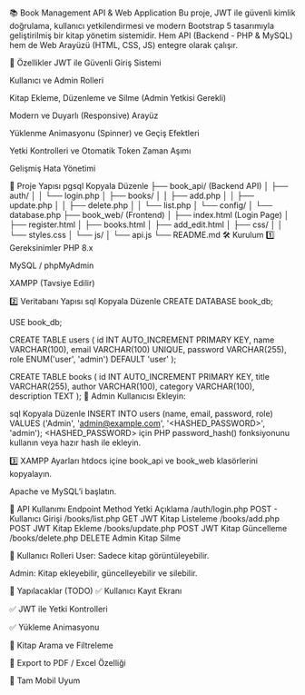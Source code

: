 📚 Book Management API & Web Application
Bu proje, JWT ile güvenli kimlik doğrulama, kullanıcı yetkilendirmesi ve modern Bootstrap 5 tasarımıyla geliştirilmiş bir kitap yönetim sistemidir.
Hem API (Backend - PHP & MySQL) hem de Web Arayüzü (HTML, CSS, JS) entegre olarak çalışır.

🚀 Özellikler
JWT ile Güvenli Giriş Sistemi

Kullanıcı ve Admin Rolleri

Kitap Ekleme, Düzenleme ve Silme (Admin Yetkisi Gerekli)

Modern ve Duyarlı (Responsive) Arayüz

Yüklenme Animasyonu (Spinner) ve Geçiş Efektleri

Yetki Kontrolleri ve Otomatik Token Zaman Aşımı

Gelişmiş Hata Yönetimi

📂 Proje Yapısı
pgsql
Kopyala
Düzenle
├── book_api/ (Backend API)
│   ├── auth/
│   │   └── login.php
│   ├── books/
│   │   ├── add.php
│   │   ├── update.php
│   │   ├── delete.php
│   │   └── list.php
│   └── config/
│       └── database.php
├── book_web/ (Frontend)
│   ├── index.html (Login Page)
│   ├── register.html
│   ├── books.html
│   ├── add_edit.html
│   ├── css/
│   │   └── styles.css
│   └── js/
│       └── api.js
└── README.md
🛠️ Kurulum
1️⃣ Gereksinimler
PHP 8.x

MySQL / phpMyAdmin

XAMPP (Tavsiye Edilir)

2️⃣ Veritabanı Yapısı
sql
Kopyala
Düzenle
CREATE DATABASE book_db;

USE book_db;

CREATE TABLE users (
    id INT AUTO_INCREMENT PRIMARY KEY,
    name VARCHAR(100),
    email VARCHAR(100) UNIQUE,
    password VARCHAR(255),
    role ENUM('user', 'admin') DEFAULT 'user'
);

CREATE TABLE books (
    id INT AUTO_INCREMENT PRIMARY KEY,
    title VARCHAR(255),
    author VARCHAR(100),
    category VARCHAR(100),
    description TEXT
);
🔑 Admin Kullanıcısı Ekleyin:

sql
Kopyala
Düzenle
INSERT INTO users (name, email, password, role) 
VALUES ('Admin', 'admin@example.com', '<HASHED_PASSWORD>', 'admin');
<HASHED_PASSWORD> için PHP password_hash() fonksiyonunu kullanın veya hazır hash ile ekleyin.

3️⃣ XAMPP Ayarları
htdocs içine book_api ve book_web klasörlerini kopyalayın.

Apache ve MySQL’i başlatın.

📖 API Kullanımı
Endpoint	Method	Yetki	Açıklama
/auth/login.php	POST	-	Kullanıcı Girişi
/books/list.php	GET	JWT	Kitap Listeleme
/books/add.php	POST	JWT	Kitap Ekleme
/books/update.php	POST	JWT	Kitap Güncelleme
/books/delete.php	DELETE	Admin	Kitap Silme

📌 Kullanıcı Rolleri
User: Sadece kitap görüntüleyebilir.

Admin: Kitap ekleyebilir, güncelleyebilir ve silebilir.

🎯 Yapılacaklar (TODO)
✅ Kullanıcı Kayıt Ekranı

✅ JWT ile Yetki Kontrolleri

✅ Yükleme Animasyonu

📅 Kitap Arama ve Filtreleme

📂 Export to PDF / Excel Özelliği

📱 Tam Mobil Uyum

